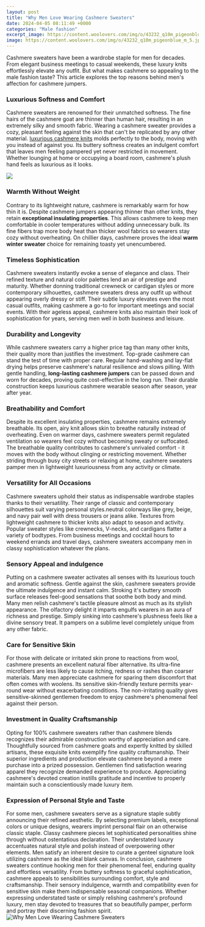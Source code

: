 ```yaml
---
layout: post
title: "Why Men Love Wearing Cashmere Sweaters"
date: 2024-04-05 08:11:49 +0000
categories: "Male fashion"
excerpt_image: https://content.woolovers.com/img/o/43232_q10m_pigeonblue_m_5.jpg
image: https://content.woolovers.com/img/o/43232_q10m_pigeonblue_m_5.jpg
---
```


Cashmere sweaters have been a wardrobe staple for men for decades. From elegant business meetings to casual weekends, these luxury knits effortlessly elevate any outfit. But what makes cashmere so appealing to the male fashion taste? This article explores the top reasons behind men's affection for cashmere jumpers.
### Luxurious Softness and Comfort 
Cashmere sweaters are renowned for their unmatched softness. The fine hairs of the cashmere goat are thinner than human hair, resulting in an extremely silky and smooth fabric. Wearing a cashmere sweater provides a cozy, pleasant feeling against the skin that can't be replicated by any other material. [luxurious cashmere knits](https://store.fi.io.vn/womens-cowboy-howdy-horse-rider-western-cool-v-neck-t-shirt/women&) molds perfectly to the body, moving with you instead of against you. Its buttery softness creates an indulgent comfort that leaves men feeling pampered yet never restricted in movement. Whether lounging at home or occupying a board room, cashmere's plush hand feels as luxurious as it looks.

![](https://media.gq.com/photos/5812207da5c7fc2f094115d5/master/pass/AndrewGarfield.jpg)
### Warmth Without Weight
Contrary to its lightweight nature, cashmere is remarkably warm for how thin it is. Despite cashmere jumpers appearing thinner than other knits, they retain **exceptional insulating properties**. This allows cashmere to keep men comfortable in cooler temperatures without adding unnecessary bulk. Its fine fibers trap more body heat than thicker wool fabrics so wearers stay cozy without overheating. On chillier days, cashmere proves the ideal **warm winter sweater** choice for remaining toasty yet unencumbered. 
### Timeless Sophistication
Cashmere sweaters instantly evoke a sense of elegance and class. Their refined texture and natural color palettes lend an air of prestige and maturity. Whether donning traditional crewneck or cardigan styles or more contemporary silhouettes, cashmere sweaters dress any outfit up without appearing overly dressy or stiff. Their subtle luxury elevates even the most casual outfits, making cashmere a go-to for important meetings and social events. With their ageless appeal, cashmere knits also maintain their look of sophistication for years, serving men well in both business and leisure.
### Durability and Longevity
While cashmere sweaters carry a higher price tag than many other knits, their quality more than justifies the investment. Top-grade cashmere can stand the test of time with proper care. Regular hand-washing and lay-flat drying helps preserve cashmere's natural resilience and slows pilling. With gentle handling, **long-lasting cashmere jumpers** can be passed down and worn for decades, proving quite cost-effective in the long run. Their durable construction keeps luxurious cashmere wearable season after season, year after year.
### Breathability and Comfort  
Despite its excellent insulating properties, cashmere remains extremely breathable. Its open, airy knit allows skin to breathe naturally instead of overheating. Even on warmer days, cashmere sweaters permit regulated ventilation so wearers feel cozy without becoming sweaty or suffocated. The breathable quality contributes to cashmere's unrivaled comfort - it moves with the body without clinging or restricting movement. Whether striding through busy city streets or relaxing at home, cashmere sweaters pamper men in lightweight luxuriousness from any activity or climate.
### Versatility for All Occasions
Cashmere sweaters uphold their status as indispensable wardrobe staples thanks to their versatility. Their range of classic and contemporary silhouettes suit varying personal styles.neutral colorways like grey, beige, and navy pair well with dress trousers or jeans alike. Textures from lightweight cashmere to thicker knits also adapt to season and activity. Popular sweater styles like crewnecks, V-necks, and cardigans flatter a variety of bodtypes. From business meetings and cocktail hours to weekend errands and travel days, cashmere sweaters accompany men in classy sophistication whatever the plans.
### Sensory Appeal and indulgence
Putting on a cashmere sweater activates all senses with its luxurious touch and aromatic softness. Gentle against the skin, cashmere sweaters provide the ultimate indulgence and instant calm. Stroking it's buttery smooth surface releases feel-good sensations that soothe both body and mind. Many men relish cashmere's tactile pleasure almost as much as its stylish appearance. The olfactory delight it imparts engulfs wearers in an aura of richness and prestige. Simply sinking into cashmere's plushness feels like a divine sensory treat. It pampers on a sublime level completely unique from any other fabric.
### Care for Sensitive Skin   
For those with delicate or irritated skin prone to reactions from wool, cashmere presents an excellent natural fiber alternative. Its ultra-fine microfibers are less likely to cause itching, redness or rashes than coarser materials. Many men appreciate cashmere for sparing them discomfort that often comes with woolens. Its sensitive skin-friendly texture permits year-round wear without exacerbating conditions. The non-irritating quality gives sensitive-skinned gentlemen freedom to enjoy cashmere's phenomenal feel against their person.
### Investment in Quality Craftsmanship
Opting for 100% cashmere sweaters rather than cashmere blends recognizes their admirable construction worthy of appreciation and care. Thoughtfully sourced from cashmere goats and expertly knitted by skilled artisans, these exquisite knits exemplify fine quality craftsmanship. Their superior ingredients and production elevate cashmere beyond a mere purchase into a prized possession. Gentlemen find satisfaction wearing apparel they recognize demanded experience to produce. Appreciating cashmere's devoted creation instills gratitude and incentive to properly maintain such a conscientiously made luxury item.
### Expression of Personal Style and Taste 
For some men, cashmere sweaters serve as a signature staple subtly announcing their refined aesthetic. By selecting premium labels, exceptional colors or unique designs, wearers imprint personal flair on an otherwise classic staple. Classy cashmere pieces let sophisticated personalities shine through without ostentatious declaration. Their understated luxury accentuates natural style and polish instead of overpowering other elements. Men satisfy an inherent desire to curate a genteel signature look utilizing cashmere as the ideal blank canvas.
In conclusion, cashmere sweaters continue hooking men for their phenomenal feel, enduring quality and effortless versatility. From buttery softness to graceful sophistication, cashmere appeals to sensibilities surrounding comfort, style and craftsmanship. Their sensory indulgence, warmth and compatibility even for sensitive skin make them indispensable seasonal companions. Whether expressing understated taste or simply relishing cashmere's profound luxury, men stay devoted to treasures that so beautifully pamper, perform and portray their discerning fashion spirit.
![Why Men Love Wearing Cashmere Sweaters](https://content.woolovers.com/img/o/43232_q10m_pigeonblue_m_5.jpg)